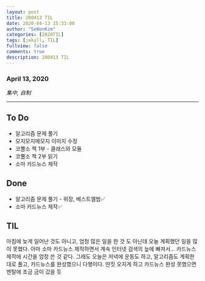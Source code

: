 ```yaml
---
layout: post
title: 200413 TIL 
date: 2020-04-13 15:33:00
author: "SeWonKim"
categories: [2020TIL]
tags: [jekyll, TIL]
fullview: false
comments: true
description: 200413 TIL
---
```


### April 13, 2020

*集中, 自制*


---

## To Do
- 알고리즘 문제 풀기
- 모지모지메모지 이미지 수정
- 코뿔소 책 1부 - 클래스와 모듈
- 코뿔소 책 2부 읽기
- 소마 카드뉴스 제작
　
## Done
- 알고리즘 문제 풀기 - 위장, 베스트앨범✅
- 소마 카드뉴스 제작✅

## TIL
아침에 늦게 일어난 것도 아니고, 엄청 많은 일을 한 것 도 아닌데 오늘 계획했던 일을 많이 못했다.
아마 소마 카드뉴스 제작하면서 계속 인터넷 검색의 늪에 빠져서... 카드뉴스 제작에 시간을 엄청 쓴 것 같다.
그래도 오늘은 저녁에 운동도 하고, 알고리즘도 계획한 대로 풀고, 카드뉴스를 완성했으니 다행이다.
딴짓 오지게 하고 카드뉴스 완성 못했으면 멘탈에 조금 금이 갔을 듯
